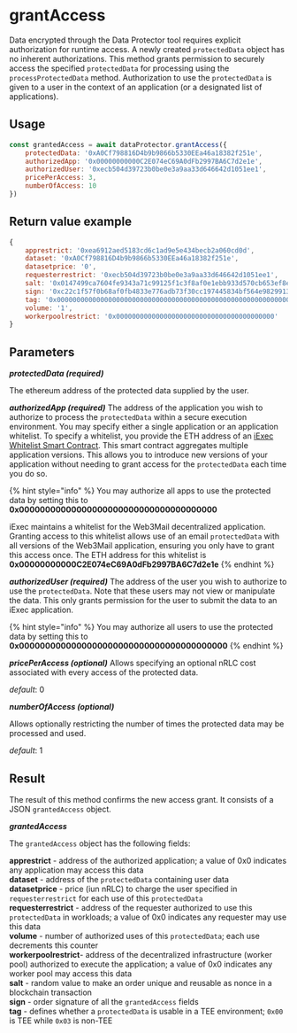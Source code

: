 # grantAccess

Data encrypted through the Data Protector tool requires explicit authorization for runtime access. A newly created `protectedData` object has no inherent authorizations. This method grants permission to securely access the specified `protectedData` for processing using the `processProtectedData` method. Authorization to use the `protectedData` is given to a user in the context of an application (or a designated list of applications).

## Usage

```javascript
const grantedAccess = await dataProtector.grantAccess({
    protectedData: '0xA0Cf798816D4b9b9866b5330EEa46a18382f251e',
    authorizedApp: '0x00000000000C2E074eC69A0dFb2997BA6C7d2e1e',
    authorizedUser: '0xecb504d39723b0be0e3a9aa33d646642d1051ee1',
    pricePerAccess: 3,
    numberOfAccess: 10
})
```

## Return value example

```javascript
{
    apprestrict: '0xea6912aed5183cd6c1ad9e5e434becb2a060cd0d',
    dataset: '0xA0Cf798816D4b9b9866b5330EEa46a18382f251e',
    datasetprice: '0',
    requesterrestrict: '0xecb504d39723b0be0e3a9aa33d646642d1051ee1',
    salt: '0x0147499ca7604fe9343a71c99125f1c3f8af0e1ebb933d570cb653ef8eb043b8'
    sign: '0xc22c1f57f0b68af0fb4833e776adb73f30cc197445834bf564e9829913e104b07ab856ac39085edb5c9180f430c1ee2f29021ae33cd79eb0ddb73181e347799f1b',
    tag: '0x0000000000000000000000000000000000000000000000000000000000000003',
    volume: '1',
    workerpoolrestrict: '0x0000000000000000000000000000000000000000'
}
```

## Parameters

***protectedData (required)***


The ethereum address of the protected data supplied by the user.

***authorizedApp (required)***
The address of the application you wish to authorize to process the `protectedData` within a secure execution environment. You may specify either a single application or an application whitelist. To specify a whitelist, you provide the ETH address of an [iExec Whitelist Smart Contract](https://github.com/iExecBlockchainComputing/whitelist-smart-contract/tree/main). This smart contract aggregates multiple application versions. This allows you to introduce new versions of your application without needing to grant access for the `protectedData` each time you do so.

{% hint style="info" %}
You may authorize all apps to use the protected data by setting this to **0x00000000000000000000000000000000000000**

iExec maintains a whitelist for the Web3Mail decentralized application. Granting access to this whitelist allows use of an email `protectedData` with all versions of the Web3Mail application, ensuring you only have to grant this access once. The ETH address for this whitelist is **0x00000000000C2E074eC69A0dFb2997BA6C7d2e1e**
{% endhint %}

***authorizedUser (required)***
The address of the user you wish to authorize to use the `protectedData`. Note that these users may not view or manipulate the data. This only grants permission for the user to submit the data to an iExec application.

{% hint style="info" %}
You may authorize all users to use the protected data by setting this to **0x0000000000000000000000000000000000000000**
{% endhint %}

***pricePerAccess (optional)***
Allows specifying an optional nRLC cost associated with every access of the protected data.

*default*: 0

***numberOfAccess (optional)***

Allows optionally restricting the number of times the protected data may be processed and used. 

*default*: 1

## Result

The result of this method confirms the new access grant. It consists of a JSON `grantedAccess` object.

***grantedAccess***

The `grantedAccess` object has the following fields:

**apprestrict** - address of the authorized application; a value of 0x0 indicates any application may access this data  
**dataset** - address of the `protectedData` containing user data  
**datasetprice** - price (iun nRLC) to charge the user specified in `requesterrestrict` for each use of this `protectedData`  
**requesterrestrict** - address of the requester authorized to use this `protectedData` in workloads; a value of 0x0 indicates any requester may use this data  
**volume** - number of authorized uses of this `protectedData`; each use decrements this counter  
**workerpoolrestrict**- address of the decentralized infrastructure (worker pool) authorized to execute the application; a value of 0x0 indicates any worker pool may access this data  
**salt** - random value to make an order unique and reusable as nonce in a blockchain transaction  
**sign** - order signature of all the `grantedAccess` fields  
**tag** - defines whether a `protectedData` is usable in a TEE environment; `0x00` is TEE while `0x03` is non-TEE  
